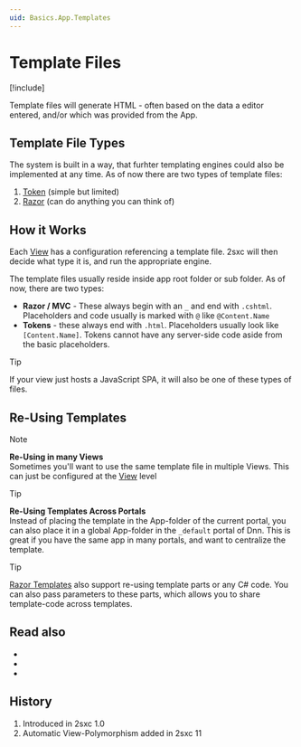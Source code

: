 ```yaml
---
uid: Basics.App.Templates
---
```


# Template Files

[!include[](~/pages/basics/stack/_shared-float-summary.md)]
<style>.context-box-summary .process-razor-app { visibility: visible; }</style>

Template files will generate HTML - often based on the data a editor entered, and/or which was provided from the App.

## Template File Types

The system is built in a way, that furhter templating engines could also be implemented at any time. As of now there are two types of template files: 

1. [Token](xref:Basics.Server.Render.Tokens.Index) (simple but limited) 
1. [Razor](xref:NetCode.Razor.Index) (can do anything you can think of)

## How it Works

Each [View](xref:Basics.App.Views.Index) has a configuration referencing a template file. 2sxc will then decide what type it is, and run the appropriate engine. 

The template files usually reside inside app root folder or sub folder. As of now, there are two types:

* **Razor / MVC** - These always begin with an `_` and end with `.cshtml`. Placeholders and code usually is marked with `@` like `@Content.Name`
* **Tokens** - these always end with `.html`. Placeholders usually look like `[Content.Name]`. Tokens cannot have any server-side code aside from the basic placeholders. 

> [!TIP]
> If your view just hosts a JavaScript SPA, it will also be one of these types of files.

## Re-Using Templates

> [!NOTE]
> **Re-Using in many Views**  
> Sometimes you'll want to use the same template file in multiple Views. This can just be configured at the [View](xref:Basics.App.Views.Index) level

> [!TIP]
> **Re-Using Templates Across Portals**  
> Instead of placing the template in the App-folder of the current portal, 
> you can also place it in a global App-folder in the `_default` portal of Dnn. 
> This is great if you have the same app in many portals, and want to centralize the template.

> [!TIP]
> [Razor Templates](xref:NetCode.Razor.Index) also support re-using template parts or any C# code. 
> You can also pass parameters to these parts, which allows you to share template-code across templates. 

## Read also

* [](xref:Basics.App.Views.Index)
* [](xref:Tut.Razor.Home)
* [](xref:Tut.RazorBlade.Home)

## History

1. Introduced in 2sxc 1.0
1. Automatic View-Polymorphism added in 2sxc 11